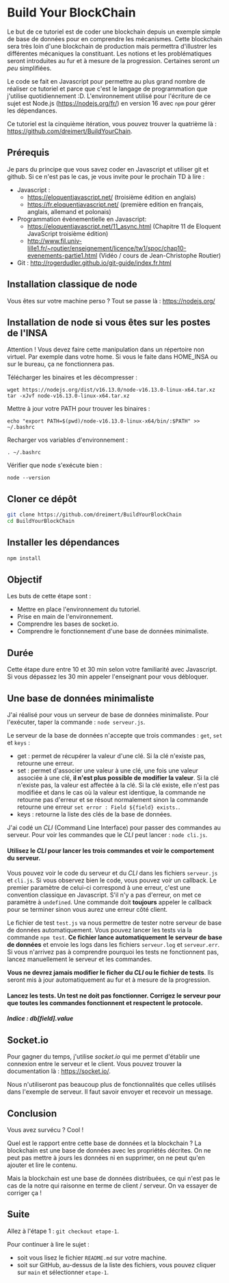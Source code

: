 # Build Your BlockChain

Le but de ce tutoriel est de coder une blockchain depuis un exemple simple de base de données pour en comprendre les mécanismes. Cette blockchain sera très loin d'une blockchain de production mais permettra d'illustrer les différentes mécaniques la constituant. Les notions et les problématiques seront introduites au fur et à mesure de la progression. Certaines seront *un peu* simplifiées.

Le code se fait en Javascript pour permettre au plus grand nombre de réaliser ce tutoriel et parce que c'est le langage de programmation que j'utilise quotidiennement :D. L'environnement utilisé pour l'écriture de ce sujet est Node.js (https://nodejs.org/fr/) en version 16 avec `npm` pour gérer les dépendances.

Ce tutoriel est la cinquième itération, vous pouvez trouver la quatrième là : https://github.com/dreimert/BuildYourChain.

## Prérequis

Je pars du principe que vous savez coder en Javascript et utiliser git et github. Si ce n'est pas le cas, je vous invite pour le prochain TD à lire :

* Javascript :
  * https://eloquentjavascript.net/ (troisième édition en anglais)
  * https://fr.eloquentjavascript.net/ (première edition en français, anglais, allemand et polonais)
* Programmation événementielle en Javascript:
  * https://eloquentjavascript.net/11_async.html (Chapitre 11 de Eloquent JavaScript troisième édition)
  * http://www.fil.univ-lille1.fr/~routier/enseignement/licence/tw1/spoc/chap10-evenements-partie1.html (Vidéo / cours de Jean-Christophe Routier)
* Git : http://rogerdudler.github.io/git-guide/index.fr.html

## Installation classique de node

Vous êtes sur votre machine perso ? Tout se passe là : https://nodejs.org/

## Installation de node si vous êtes sur les postes de l'INSA

Attention ! Vous devez faire cette manipulation dans un répertoire non virtuel. Par exemple dans votre home. Si vous le faite dans HOME_INSA ou sur le bureau, ça ne fonctionnera pas.

Télécharger les binaires et les décompresser :

    wget https://nodejs.org/dist/v16.13.0/node-v16.13.0-linux-x64.tar.xz
    tar -xJvf node-v16.13.0-linux-x64.tar.xz

Mettre à jour votre PATH pour trouver les binaires :

    echo "export PATH=$(pwd)/node-v16.13.0-linux-x64/bin/:$PATH" >> ~/.bashrc

Recharger vos variables d'environnement :

    . ~/.bashrc

Vérifier que node s'exécute bien :

    node --version

## Cloner ce dépôt

```Bash
git clone https://github.com/dreimert/BuildYourBlockChain
cd BuildYourBlockChain
```

## Installer les dépendances

```Bash
npm install
```

## Objectif

Les buts de cette étape sont :

* Mettre en place l'environnement du tutoriel.
* Prise en main de l'environnement.
* Comprendre les bases de socket.io.
* Comprendre le fonctionnement d'une base de données minimaliste.

## Durée

Cette étape dure entre 10 et 30 min selon votre familiarité avec Javascript. Si vous dépassez les 30 min appeler l'enseignant pour vous débloquer.

## Une base de données minimaliste

J'ai réalisé pour vous un serveur de base de données minimaliste. Pour l'exécuter, taper la commande : `node serveur.js`.

Le serveur de la base de données n'accepte que trois commandes : `get`, `set` et `keys` :

* get : permet de récupérer la valeur d'une clé. Si la clé n'existe pas, retourne une erreur.
* set : permet d'associer une valeur à une clé, une fois une valeur associée à une clé, **il n'est plus possible de modifier la valeur**. Si la clé n'existe pas, la valeur est affectée à la clé. Si la clé existe, elle n'est pas modifiée et dans le cas où la valeur est identique, la commande ne retourne pas d'erreur et se résout normalement sinon la commande retourne une erreur `set error : Field ${field} exists.`.
* keys : retourne la liste des clés de la base de données.

J'ai codé un *CLI* (Command Line Interface) pour passer des commandes au serveur. Pour voir les commandes que le *CLI* peut lancer : `node cli.js`.

#### Utilisez le *CLI* pour lancer les trois commandes et voir le comportement du serveur.

Vous pouvez voir le code du serveur et du *CLI* dans les fichiers `serveur.js` et `cli.js`. Si vous observez bien le code, vous pouvez voir un callback. Le premier paramètre de celui-ci correspond à une erreur, c'est une convention classique en Javascript. S'il n'y a pas d'erreur, on met ce paramètre à `undefined`. Une commande doit **toujours** appeler le callback pour se terminer sinon vous aurez une erreur côté client.

Le fichier de test `test.js` va nous permettre de tester notre serveur de base de données automatiquement. Vous pouvez lancer les tests via la commande `npm test`. **Ce fichier lance automatiquement le serveur de base de données** et envoie les logs dans les fichiers `serveur.log` et `serveur.err`. Si vous n'arrivez pas à comprendre pourquoi les tests ne fonctionnent pas, lancez manuellement le serveur et les commandes.

**Vous ne devrez jamais modifier le ficher du *CLI* ou le fichier de tests**. Ils seront mis à jour automatiquement au fur et à mesure de la progression.

#### Lancez les tests. Un test ne doit pas fonctionner. Corrigez le serveur pour que toutes les commandes fonctionnent et respectent le protocole.

##### Indice : db[field].value

## Socket.io

Pour gagner du temps, j'utilise *socket.io* qui me permet d'établir une connexion entre le serveur et le client. Vous pouvez trouver la documentation là : https://socket.io/.

Nous n'utiliseront pas beaucoup plus de fonctionnalités que celles utilisés dans l'exemple de serveur. Il faut savoir envoyer et recevoir un message.

## Conclusion

Vous avez survécu ? Cool !

Quel est le rapport entre cette base de données et la blockchain ? La blockchain est une base de données avec les propriétés décrites. On ne peut pas mettre à jours les données ni en supprimer, on ne peut qu'en ajouter et lire le contenu.

Mais la blockchain est une base de données distribuées, ce qui n'est pas le cas de la notre qui raisonne en terme de client / serveur. On va essayer de corriger ça !

## Suite

Allez à l'étape 1 : `git checkout etape-1`.

Pour continuer à lire le sujet :

* soit vous lisez le fichier `README.md` sur votre machine.
* soit sur GitHub, au-dessus de la liste des fichiers, vous pouvez cliquer sur `main` et sélectionner `etape-1`.
